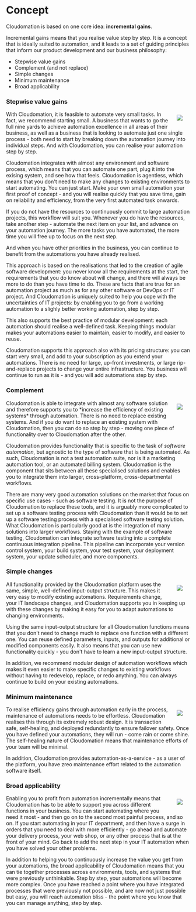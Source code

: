 # Concept

Cloudomation is based on one core idea: **incremental gains**.

Incremental gains means that you realise value step by step. It is a concept that is ideally suited to automation, and it leads to a set of guiding principles that inform our product development and our business philosophy:
- Stepwise value gains
- Complement (and not replace)
- Simple changes
- Minimum maintenance  
- Broad applicability

### Stepwise value gains
<img src="https://cdn.stocksnap.io/img-thumbs/960w/EWQYYB0G5A.jpg" class="responsive d-none d-md-block" style="float:right; margin: 10px 20px"/>
With Cloudomation, it is feasible to automate very small tasks. In fact, we recommend starting small. A business that wants to go the full nine yards to achieve automation excellence in all areas of their business, as well as a business that is looking to automate just one single process - both need to start by breaking down the automation journey into individual steps. And with Cloudomation, you can realise your automation step by step.

Cloudomation integrates with almost any environment and software process, which means that you can automate one part, plug it into the exising system, and see how that feels. Cloudomation is agentless, which means that you don't need to make any changes to existing environments to start automating. You can just start. Make your own small automation your first proof of concept - and you will realise quickly that you save time, gain on reliability and efficiency, from the very first automated task onwards.  

If you do not have the resources to continuously commit to large automation projects, this workflow will suit you. Whenever you do have the resources, take another step - automate the next item on your list, and advance on your automation journey. The more tasks you have automated, the more time you will free up to focus on the next step.

And when you have other priorities in the business, you can continue to benefit from the automations you have already realised.  

This approach is based on the realisations that led to the creation of agile software development: you never know all the requirements at the start, the requirements that you do know about will change, and there will always be more to do than you have time to do. These are facts that are true for an automation project as much as for any other software or DevOps or IT project. And Cloudomation is uniquely suited to help you cope with the uncertainties of IT projects: by enabling you to go from a working automation to a slighly better working automation, step by step.  

This also supports the best practice of modular development: each automation should realise a well-defined task. Keeping things modular makes your automations easier to maintain, easier to modify, and easier to reuse.  

Cloudomation supports this approach also with its pricing structure: you can start very small, and add to your subscription as you extend your automations. There is no need for large, up-front investments, or large rip-and-replace projects to change your entire infrastructure. You business will continue to run as it is - and you will add automations step by step.

### Complement  
<img src="https://cdn.stocksnap.io/img-thumbs/960w/AVVYKMBRSV.jpg" class="responsive d-none d-md-block" style="float:right; margin: 10px 20px"/>
Cloudomation is able to integrate with almost any software solution and therefore supports you to *increase the efficiency of existing systems* through automation. There is no need to replace existing systems. And if you do want to replace an existing system with Cloudomation, then you can do so step by step - moving one piece of functionality over to Cloudomation after the other.

Cloudomation provides functionality that is specific to the task of *software automation*, but agnostic to the type of software that is being automated. As such, Cloudomation is not a test automation suite, nor is it a marketing automation tool, or an automated billing system. Cloudomation is the component that sits between all these specialised solutions and enables you to integrate them into larger, cross-platform, cross-departmental workflows.

There are many very good automation solutions on the market that focus on specific use cases - such as software testing. It is not the purpose of Cloudomation to replace these tools, and it is arguably more complicated to set up a software testing process with Cloudomation than it would be to set up a software testing process with a specialised software testing solution. What Cloudomation is particularly good at is the integration of many solutions into larger workflows. Staying with the example of software testing, Cloudomation can integrate software testing into a complete continuous integration pipeline. This pipeline can incorporate your version control system, your build system, your test system, your deployment system, your update scheduler, and more components.

### Simple changes  
<img src="https://images.pexels.com/photos/935743/pexels-photo-935743.jpeg" class="responsive d-none d-md-block" style="float:right; margin: 10px 20px"/>
All functionality provided by the Cloudomation platform uses the same, simple, well-defined input-output structure. This makes it very easy to modify existing automations. Requirements change, your IT landscape changes, and Cloudomation supports you in keeping up with these changes by making it easy for you to adapt automations to changing environments.

Using the same input-output structure for all Cloudomation functions means that you don't need to change much to replace one function with a different one. You can reuse defined parameters, inputs, and outputs for additional or modified components easily. It also means that you can use new functionality quickly - you don't have to learn a new input-output structure.

In addition, we recommend modular design of automation workflows which makes it even easier to make specific changes to existing workflows without having to redevelop, replace, or redo anything. You can always continue to build on your existing automations.

### Minimum maintenance
<img src="https://images.pexels.com/photos/914929/pexels-photo-914929.jpeg" class="responsive d-none d-md-block" style="float:right; margin: 10px 20px"/>
To realise efficiency gains through automation early in the process, maintenance of automations needs to be effortless. Cloudomation realises this through its extremely robust design. It is transaction safe, self-healing, and deployed redundantly to ensure failover safety. Once you have defined your automations, they will run - come rain or come shine. The self-healing nature of Cloudomation means that maintenance efforts of your team will be minimal.

In addition, Cloudomation provides automation-as-a-service - as a user of the platform, you have zreo maintenance effort related to the automation software itself.

### Broad applicability
<img src="https://cdn.stocksnap.io/img-thumbs/960w/MHP7KONPB9.jpg" class="responsive d-none d-md-block" style="float:right; margin: 10px 20px"/>
Enabling you to profit from automation incrementally means that Cloudomation has to be able to support you across different functions in your business. You can start automating where you need it most - and then go on to the second most painful process, and so on. If you start automating in your IT department, and then have a surge in orders that you need to deal with more efficiently - go ahead and automate your delivery process, your web shop, or any other process that is at the front of your mind. Go back to add the next step in your IT automation when you have solved your other problems.

In addition to helping you to continuously increase the value you get from your automations, the broad applicability of Cloudomation means that you can tie together processes across environments, tools, and systems that were previously unthinkable. Step by step, your automations will become more complex. Once you have reached a point where you have integrated processes that were previously not possible, and are now not just possible but easy, you will  reach automation bliss - the point where you know that you can manage anything, step by step.

